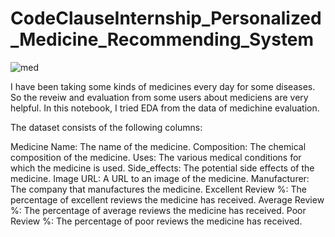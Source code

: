 # CodeClauseInternship_Personalized_Medicine_Recommending_System
![med](https://github.com/Prabhoda/CodeClauseInternship_Personalized_Medicine_Recommending_System/assets/103125935/61045932-07c3-475c-bae0-166782a22ea4)


I have been taking some kinds of medicines every day for some diseases. So the reveiw and evaluation from some users about mediciens are very helpful. In this notebook, I tried EDA from the data of medichine evaluation.

The dataset consists of the following columns:

Medicine Name: The name of the medicine.
Composition: The chemical composition of the medicine.
Uses: The various medical conditions for which the medicine is used.
Side_effects: The potential side effects of the medicine.
Image URL: A URL to an image of the medicine.
Manufacturer: The company that manufactures the medicine.
Excellent Review %: The percentage of excellent reviews the medicine has received.
Average Review %: The percentage of average reviews the medicine has received.
Poor Review %: The percentage of poor reviews the medicine has received.
